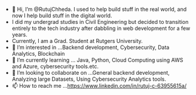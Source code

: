 - 👋 Hi, I’m @RutujChheda. I used to help build stuff in the real world, and now I help build stuff in the digital world.
- I did my undergrad studies in Civil Engineering but decided to transition entirely to the tech industry after dabbling in web development for a few years.
-  Currently, I am a Grad. Student at Rutgers University.
- 👀 I’m interested in ...Backend development, Cybersecurity, Data Analytics, Blockchain
- 🌱 I’m currently learning ... Java, Python, Cloud Computing using AWS and Azure, cybersecurity tools.etc.
- 💞️ I’m looking to collaborate on ...General backend development, Analyzing large Datasets, Using Cybersecurity Analytics tools.
- 📫 How to reach me ...https://www.linkedin.com/in/rutuj-c-63955615a/

<!---
RutujChheda/RutujChheda is a ✨ special ✨ repository because its `README.md` (this file) appears on your GitHub profile.
You can click the Preview link to take a look at your changes.
--->

